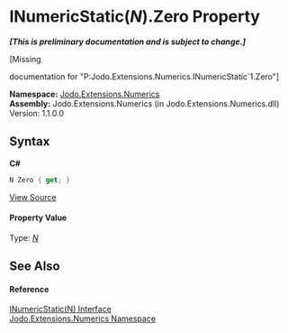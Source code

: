 # INumericStatic(*N*).Zero Property 
 _**\[This is preliminary documentation and is subject to change.\]**_

\[Missing <summary> documentation for "P:Jodo.Extensions.Numerics.INumericStatic`1.Zero"\]

**Namespace:**&nbsp;<a href="N_Jodo_Extensions_Numerics">Jodo.Extensions.Numerics</a><br />**Assembly:**&nbsp;Jodo.Extensions.Numerics (in Jodo.Extensions.Numerics.dll) Version: 1.1.0.0

## Syntax

**C#**<br />
``` C#
N Zero { get; }
```

<a href="https://github.com/JosephJShort/Jodo.Extensions/blob/main/src/Jodo.Extensions.Numerics/INumericStatic.cs" rel="noopener noreferrer" title="View the source code">View Source</a><br />

#### Property Value
Type: <a href="T_Jodo_Extensions_Numerics_INumericStatic_1">*N*</a>

## See Also


#### Reference
<a href="T_Jodo_Extensions_Numerics_INumericStatic_1">INumericStatic(N) Interface</a><br /><a href="N_Jodo_Extensions_Numerics">Jodo.Extensions.Numerics Namespace</a><br />